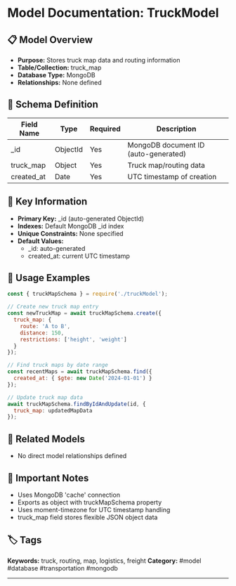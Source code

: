 # Model Documentation: TruckModel

## 📋 Model Overview
- **Purpose:** Stores truck map data and routing information
- **Table/Collection:** truck_map
- **Database Type:** MongoDB
- **Relationships:** None defined

## 🔧 Schema Definition
| **Field Name** | **Type** | **Required** | **Description** |
|----------------|----------|--------------|-----------------|
| _id | ObjectId | Yes | MongoDB document ID (auto-generated) |
| truck_map | Object | Yes | Truck map/routing data |
| created_at | Date | Yes | UTC timestamp of creation |

## 🔑 Key Information
- **Primary Key:** _id (auto-generated ObjectId)
- **Indexes:** Default MongoDB _id index
- **Unique Constraints:** None specified
- **Default Values:** 
  - _id: auto-generated
  - created_at: current UTC timestamp

## 📝 Usage Examples
```javascript
const { truckMapSchema } = require('./truckModel');

// Create new truck map entry
const newTruckMap = await truckMapSchema.create({
  truck_map: {
    route: 'A to B',
    distance: 150,
    restrictions: ['height', 'weight']
  }
});

// Find truck maps by date range
const recentMaps = await truckMapSchema.find({
  created_at: { $gte: new Date('2024-01-01') }
});

// Update truck map data
await truckMapSchema.findByIdAndUpdate(id, {
  truck_map: updatedMapData
});
```

## 🔗 Related Models
- No direct model relationships defined

## 📌 Important Notes
- Uses MongoDB 'cache' connection
- Exports as object with truckMapSchema property
- Uses moment-timezone for UTC timestamp handling
- truck_map field stores flexible JSON object data

## 🏷️ Tags
**Keywords:** truck, routing, map, logistics, freight
**Category:** #model #database #transportation #mongodb

---